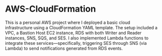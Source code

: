 # AWS-CloudFormation
This is a personal AWS project where I deployed a basic cloud infrastructure using a CloudFormation YAML template. The setup included a VPC, a Bastion Host EC2 instance, RDS with both Writer and Reader instances, SNS, SQS, and SES. I also implemented Lambda functions to integrate these services—specifically, triggering SES through SNS (via Lambda) to send notifications generated from RDS events.
